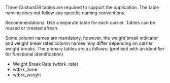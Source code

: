 Three CustomDB tables are required to support the application. The table naming does not follow any specific naming conventions. 
              
Recommendations: Use a separate table for each carrier.  Tables can be reused or 
              created afresh. 

Some column names are mandatory, however, the weight break indicator and weight
break rates column names may differ depending on carrier weight breaks.
The primary tables are as follows: (prefixed with an identifier for functional identification)

* Weight Break Rate (wtbrk_rate)
* wtbrk_zone
* wtbrk_weight


           
